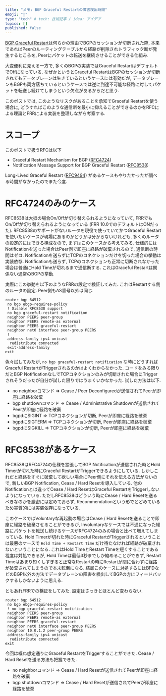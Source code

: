 ```yaml
---
title: "メモ: BGP Graceful Restartの障害検出時間"
emoji: "📑"
type: "tech" # tech: 技術記事 / idea: アイデア
topics: []
published: false
---
```


[BGP Graceful Restart](https://datatracker.ietf.org/doc/html/rfc4724)は何らかの理由でBGPのセッションが切断された際, 本来であればPeerのルーティングテーブルから経路が削除されトラフィック断が発生するところを, Peerにパケットの転送を継続させることができる仕組み.

大変便利に見える一方で, 多くのBGPの実装ではGraceful RestartはデフォルトでOffになっている. なぜかというとGraceful RestartはBGPのセッションが切断されてもデータプレーンは生きているというケースには有効だが, データプレーンもBGPも両方落ちているというケースでは逆に到達不可能な経路に対してパケットを転送し続けてしまうという欠点があるからだと思う.

このポストでは, このようなリスクがあることを承知でGraceful Restartを使う場合に, どうすればこのような通信断を最小に抑えることができるのかをRFCによる理論とFRRによる実装を整理しながら考察する.

# スコープ

このポストで扱うRFCは以下

- Graceful Restart Mechanism for BGP ([RFC4724](https://datatracker.ietf.org/doc/html/rfc4724))
- Notification Message Support for BGP Graceful Restart ([RFC8538](https://datatracker.ietf.org/doc/html/rfc8538))

Long-Lived Graceful Restart ([RFC9494](https://datatracker.ietf.org/doc/html/rfc9494)) があるケースもやりたかったが調べる時間がなかったのでまた今度.

# RFC4724のみのケース

RFC8538は大抵の場合On/Offが切り替えられるようになっていて, FRRでもOn/Offが切り替えられるようになっている (FRR 10.0でのデフォルトはONだった). RFC8538のサポートがないルータを現役で使っていてかつGraceful Restartを使いたいケースが現場にあるのかどうかは分からないけれども, 多くのルータの設定的にはできる構成なので, まずはこのケースから考えてみる. 仕様的にはNotificationを送った場合はPeer側で即座に経路が破棄されるので, 通信断の時間はゼロ. Notificationを送らずにTCPのコネクションだけを切った場合の挙動は実装依存. Notificationも送らず, TCPのコネクションも正常に切断されなかった場合は普通にHold Timeが切れるまで通信断する. これはGraceful Restartは関係ない通常のBGPの挙動.

実際にこの挙動を以下のようなFRRの設定で検証してみた. これはRestartする側のルータの設定. Peer側もAS番号以外は同じ.

```
router bgp 64512
 no bgp ebgp-requires-policy
 ! Disable RFC8538 support
 no bgp graceful-restart notification
 neighbor PEERS peer-group
 neighbor PEERS remote-as external
 neighbor PEERS graceful-restart
 neighbor net0 interface peer-group PEERS
 !
 address-family ipv4 unicast
  redistribute connected
 exit-address-family
exit
```

色々試してみたが, `no bgp graceful-restart notification` な時にどうすればGraceful RestartがTriggerされるのかはよくわからなかった. コードをみる限りだとBGP NotificationなしでTCPコネクションのみが切断された場合にTriggerされそうだったが自分が試した限りではうまくいかなかった. 試した方法は以下.

- no neighborコマンド => Cease / Peer Deconfiguredが送信されてPeerが即座に経路を破棄
- bgp shutdownコマンド => Cease / Administrative Shutdownが送信されてPeerが即座に経路を破棄
- bgpdにSIGINT => TCPコネクションが切断, Peerが即座に経路を破棄
- bgpdにSIGTERM => TCPコネクションが切断, Peerが即座に経路を破棄
- bgpdにSIGKILL => TCPコネクションが切断, Peerが即座に経路を破棄

# RFC8538があるケース

RFC8538はRFC4724の仕様を拡張してBGP Notificationが送信された時とHold Timerが切れた時にGraceful RestartがTriggerできるようにしている. しかしこれだと経路をすぐに破棄して欲しい場合にPeer側にそれを伝える方法がないので, 新しいBGP Notification, Cease / Hard Resetを導入している. 他のNotificationとは違ってCease / Hard ResetはGraceful RestartをTriggerしないようになっている. ただしRFC8538はどういう時にCease / Hard Resetを送るべきなのかを厳密には定めておらず, Recommendationという形でとどめているため実質的には実装依存になっている.

このケースではVoluntaryな再起動の場合はCease / Hard Resetを送ることで即座に経路を破棄させることができるが, Involuntaryなケースでは不通になった経路にパケットを転送し続けるケースがRFC4724のみの場合と比べて増えてしまっている. Hold Timerが切れた時にGraceful RestartがTriggerされるということは最悪のケースで `Hold Time + Restart Time` だけ待たなければ経路が破棄されないということになる. これはHold TimeとRestart Timeを短くすることである程度は対処できるが, Hold Timeは最低3秒までしか縮めることができず, Restart Timeはあまり短くしすぎると正常なRestartの時にRestartが間に合わずに経路が破棄されてしまうので本末転倒になる. 結局このケースに対処するにはBFDなどのBGP以外の方法でデータプレーンの障害を検出してBGPの方にフィードバックするしかないように思える.

ともあれFRRでの検証をしてみた. 設定はさっきとほとんど変わらない.

```
router bgp 64512
 no bgp ebgp-requires-policy
 ! no bgp graceful-restart notification
 neighbor PEERS peer-group
 neighbor PEERS remote-as external
 neighbor PEERS graceful-restart
 neighbor net0 interface peer-group PEERS
 neighbor 10.0.1.2 peer-group PEERS
 address-family ipv4 unicast
  redistribute connected
exit
```

今回は概ね想定通りにGraceful RestartをTriggerすることができた. Cease / Hard Resetを送る方法も把握できた.

- no neighborコマンド => Cease / Hard Resetが送信されてPeerが即座に経路を破棄
- bgp shutdownコマンド => Cease / Hard Resetが送信されてPeerが即座に経路を破棄
